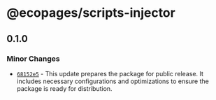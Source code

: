 # @ecopages/scripts-injector

## 0.1.0

### Minor Changes

- [`68152e5`](https://github.com/ecopages/scripts-injector/commit/68152e54605d134a6b9f8fccb0bf5f9f273d77e4) - This update prepares the package for public release. It includes necessary configurations and optimizations to ensure the package is ready for distribution.

